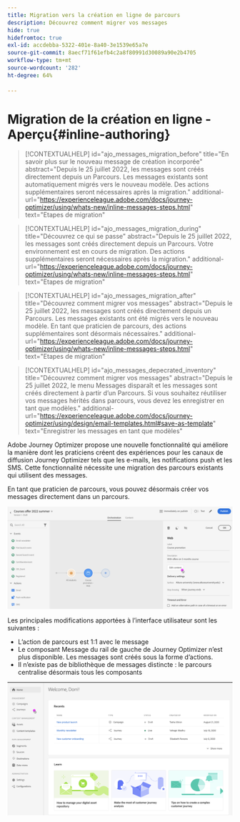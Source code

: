 ```yaml
---
title: Migration vers la création en ligne de parcours
description: Découvrez comment migrer vos messages
hide: true
hidefromtoc: true
exl-id: accdebba-5322-401e-8a40-3e1539e65a7e
source-git-commit: 8aecf71f61efb4c2a8f80991d30089a90e2b4705
workflow-type: tm+mt
source-wordcount: '282'
ht-degree: 64%

---
```



# Migration de la création en ligne - Aperçu{#inline-authoring}

>[!CONTEXTUALHELP]
>id="ajo_messages_migration_before"
>title="En savoir plus sur le nouveau message de création incorporée"
>abstract="Depuis le 25 juillet 2022, les messages sont créés directement depuis un Parcours. Les messages existants sont automatiquement migrés vers le nouveau modèle. Des actions supplémentaires seront nécessaires après la migration."
>additional-url="https://experienceleague.adobe.com/docs/journey-optimizer/using/whats-new/inline-messages-steps.html" text="Etapes de migration"

>[!CONTEXTUALHELP]
>id="ajo_messages_migration_during"
>title="Découvrez ce qui se passe"
>abstract="Depuis le 25 juillet 2022, les messages sont créés directement depuis un Parcours. Votre environnement est en cours de migration. Des actions supplémentaires seront nécessaires après la migration."
>additional-url="https://experienceleague.adobe.com/docs/journey-optimizer/using/whats-new/inline-messages-steps.html" text="Etapes de migration"

>[!CONTEXTUALHELP]
>id="ajo_messages_migration_after"
>title="Découvrez comment migrer vos messages"
>abstract="Depuis le 25 juillet 2022, les messages sont créés directement depuis un Parcours. Les messages existants ont été migrés vers le nouveau modèle. En tant que praticien de parcours, des actions supplémentaires sont désormais nécessaires."
>additional-url="https://experienceleague.adobe.com/docs/journey-optimizer/using/whats-new/inline-messages-steps.html" text="Etapes de migration"

>[!CONTEXTUALHELP]
>id="ajo_messages_depecrated_inventory"
>title="Découvrez comment migrer vos messages"
>abstract="Depuis le 25 juillet 2022, le menu Messages disparaît et les messages sont créés directement à partir d’un Parcours. Si vous souhaitez réutiliser vos messages hérités dans parcours, vous devez les enregistrer en tant que modèles."
>additional-url="https://experienceleague.adobe.com/docs/journey-optimizer/using/design/email-templates.html#save-as-template" text="Enregistrer les messages en tant que modèles"

Adobe Journey Optimizer propose une nouvelle fonctionnalité qui améliore la manière dont les praticiens créent des expériences pour les canaux de diffusion Journey Optimizer tels que les e-mails, les notifications push et les SMS. Cette fonctionnalité nécessite une migration des parcours existants qui utilisent des messages.

En tant que praticien de parcours, vous pouvez désormais créer vos messages directement dans un parcours.

![](assets/inline-message.png)

Les principales modifications apportées à l’interface utilisateur sont les suivantes :

* L’action de parcours est 1:1 avec le message
* Le composant Message du rail de gauche de Journey Optimizer n’est plus disponible. Les messages sont créés sous la forme d’actions.
* Il n’existe pas de bibliothèque de messages distincte : le parcours centralise désormais tous les composants

![](assets/updated-left-rail.png)
